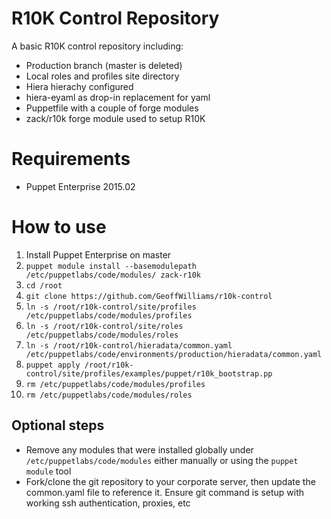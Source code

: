 # R10K Control Repository
A basic R10K control repository including:
* Production branch (master is deleted)
* Local roles and profiles site directory
* Hiera hierachy configured
* hiera-eyaml as drop-in replacement for yaml
* Puppetfile with a couple of forge modules
* zack/r10k forge module used to setup R10K

# Requirements
* Puppet Enterprise 2015.02

# How to use
1. Install Puppet Enterprise on master
2. `puppet module install --basemodulepath /etc/puppetlabs/code/modules/ zack-r10k`
3. `cd /root`
4. `git clone https://github.com/GeoffWilliams/r10k-control`
5. `ln -s /root/r10k-control/site/profiles /etc/puppetlabs/code/modules/profiles`
6. `ln -s /root/r10k-control/site/roles /etc/puppetlabs/code/modules/roles`
7. `ln -s /root/r10k-control/hieradata/common.yaml /etc/puppetlabs/code/environments/production/hieradata/common.yaml`
8. `puppet apply /root/r10k-control/site/profiles/examples/puppet/r10k_bootstrap.pp`
9. `rm /etc/puppetlabs/code/modules/profiles`
10. `rm /etc/puppetlabs/code/modules/roles`

## Optional steps
* Remove any modules that were installed globally under `/etc/puppetlabs/code/modules` either manually or using the `puppet module` tool
* Fork/clone the git repository to your corporate server, then update the common.yaml file to reference it.  Ensure git command is setup with working ssh authentication, proxies, etc



